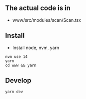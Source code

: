 ## The actual code is in
- www/src/modules/scan/Scan.tsx

## Install

- Install node, nvm, yarn

```shell
nvm use 14
yarn
cd www && yarn
```

## Develop

```shell
yarn dev
```
